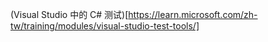 ﻿(Visual Studio 中的 C# 测试)[https://learn.microsoft.com/zh-tw/training/modules/visual-studio-test-tools/]

